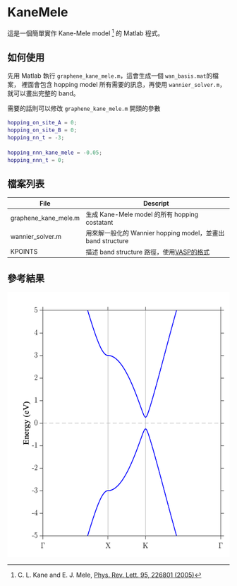 KaneMele
====================
這是一個簡單實作 Kane-Mele model [^1] 的 Matlab 程式。

如何使用
--------------------
先用 Matlab 執行 `graphene_kane_mele.m`，這會生成一個 `wan_basis.mat`的檔案，
裡面會包含 hopping model 所有需要的訊息，再使用 `wannier_solver.m`，
就可以畫出完整的 band。

需要的話則可以修改 `graphene_kane_mele.m` 開頭的參數

```Matlab
hopping_on_site_A = 0;
hopping_on_site_B = 0;
hopping_nn_t = -3;

hopping_nnn_kane_mele = -0.05;
hopping_nnn_t = 0;
```


檔案列表
--------------------

| File                 | Descript  |
|----------------------|-----------|
| graphene_kane_mele.m | 生成 Kane-Mele model 的所有 hopping costatant                                             |
| wannier_solver.m     | 用來解一般化的 Wannier hopping model，並畫出band structure                                  |
| KPOINTS              | 描述 band structure 路徑，使用[VASP的格式](https://www.vasp.at/wiki/index.php/KPOINTS)      |

參考結果
--------------------
<img src="https://github.com/angushphys/KaneMele/blob/main/result/kane_mele_result.png" width="560" height="600">


[^1]: C. L. Kane and E. J. Mele, [Phys. Rev. Lett. 95, 226801 (2005)](https://doi.org/10.1103/PhysRevLett.95.226801)
